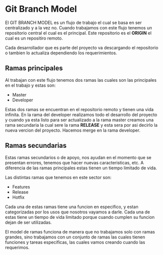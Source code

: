 # Git Branch Model
El GIT BRANCH MODEL es un flujo de trabajo el cual se basa en ser centralizado y a la vez no. Cuando trabajamos con este flujo tenemos un repositorio central el cual es el principal. Este repositorio es el **ORIGIN** el cual es un repositiro remoto.

Cada desarrollador que es parte del proyecto va descargando el repositorio o tambien lo actualiza dependiendo los requerimientos.

## Ramas principales
Al trabajan con este flujo tenemos dos ramas las cuales son las principales en el trabajo y estas son:

- Master
- Developer

Estas dos ramas se encuentran en el repositorio remoto y tienen una vida infinita.
En la rama del developer realizamos todo el desarrollo del proyecto y cuando ya esta listo para ser actualizado a la rama master creamos una rama secundaria la cual sere la rama **RELEASE** y esta sera por asi decirlo la nueva vercion del proyecto. Hacemos merge en la rama developer.

## Ramas secundarias

Estas ramas secundarios o de apoyo, nos ayudan en el momento que se presentan errores, tenemos que hacer nuevas caracteristicas, etc. A diferencia de las ramas principales estas tienen un tiempo limitado de vida.

Las distintas ramas que tenemos en este sector son:

- Features
- Release
- Hotfix

Cada una de estas ramas tiene una funcion en especifico, y estan categorizadas por los usos que nosotros vayamos a darle. Cada una de estas tiene un tiempo de vida limitado porque cuando cumplen su funcion dejan de ser utilizadas.

El model de ramas funciona de manera que no trabajamos solo con ramas grandes, sino trabajamos con un conjunto de ramas las cuales tienen funciones y tareas especificas, las cuales vamos creando cuando las requerimos.
